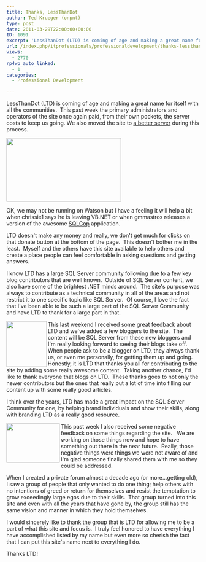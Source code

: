```yaml
---
title: Thanks, LessThanDot
author: Ted Krueger (onpnt)
type: post
date: 2011-03-29T22:00:00+00:00
ID: 1091
excerpt: 'LessThanDot (LTD) is coming of age and making a great name for itself with all the communities.  This past week the primary administrators and operators of the site once again paid, from their own pockets, the server costs to keep us going. We also move&hellip;'
url: /index.php/itprofessionals/professionaldevelopment/thanks-lessthandot/
views:
  - 2770
rp4wp_auto_linked:
  - 1
categories:
  - Professional Development

---
```

LessThanDot (LTD) is coming of age and making a great name for itself with all the communities.  This past week the primary administrators and operators of the site once again paid, from their own pockets, the server costs to keep us going. We also moved the site to [a better server][1] during this process. 

<div class="image_block">
  <a href="/wp-content/uploads/blogs/ITProfessionals/.png?mtime=1301443009"><img alt="" src="/wp-content/uploads/blogs/ITProfessionals/.png?mtime=1301443009" width="299" height="166" /></a>
</div>

OK, we may not be running on Watson but I have a feeling it will help a bit when chrissie1 says he is leaving VB.NET or when gmmastros releases a version of the awesome [SQLCop][2] application.

LTD doesn't make any money and really, we don't get much for clicks on that donate button at the bottom of the page.  This doesn't bother me in the least.  Myself and the others have this site available to help others and create a place people can feel comfortable in asking questions and getting answers. 

I know LTD has a large SQL Server community following due to a few key blog contributors that are well known.  Outside of SQL Server content, we also have some of the brightest .NET minds around.  The site's purpose was always to contribute as a technical community in all of the areas and not restrict it to one specific topic like SQL Server.  Of course, I love the fact that I've been able to be such a large part of the SQL Server Community and have LTD to thank for a large part in that. 

<div class="image_block">
  <a href="/wp-content/uploads/blogs/ITProfessionals/-1.png?mtime=1301443009"><img alt="" src="/wp-content/uploads/blogs/ITProfessionals/-1.png?mtime=1301443009" width="105" height="119" align="left" /></a>
</div>

This last weekend I received some great feedback about LTD and we've added a few bloggers to the site.  The content will be SQL Server from these new bloggers and I'm really looking forward to seeing their blogs take off.  When people ask to be a blogger on LTD, they always thank us, or even me personally, for getting them up and going.  Honestly, it is LTD that thanks you all for contributing to the site by adding some really awesome content.  Taking another chance, I'd like to thank everyone that blogs on LTD.  These thanks goes to not only the newer contributors but the ones that really put a lot of time into filling our content up with some really good articles.



I think over the years, LTD has made a great impact on the SQL Server Community for one, by helping brand individuals and show their skills, along with branding LTD as a really good resource.

<div class="image_block">
  <a href="/wp-content/uploads/blogs/ITProfessionals/-2.png?mtime=1301443010"><img alt="" src="/wp-content/uploads/blogs/ITProfessionals/-2.png?mtime=1301443010" width="139" height="103" align="left" /></a>
</div>

This past week I also received some negative feedback on some things regarding the site.   We are working on those things now and hope to have something out there in the near future.  Really, those negative things were things we were not aware of and I'm glad someone finally shared them with me so they could be addressed. 

When I created a private forum almost a decade ago (or more...getting old), I saw a group of people that only wanted to do one thing; help others with no intentions of greed or return for themselves and resist the temptation to grow exceedingly large egos due to their skills.  That group turned into this site and even with all the years that have gone by, the group still has the same vision and manner in which they hold themselves. 

I would sincerely like to thank the group that is LTD for allowing me to be a part of what this site and focus is.  I truly feel honored to have everything I have accomplished listed by my name but even more so cherish the fact that I can put this site's name next to everything I do.

Thanks LTD!

 [1]: /index.php/ITProfessionals/EthicsIT/lessthandot-is-moving-to-a
 [2]: http://sqlcop.ltd.local/